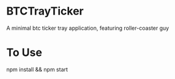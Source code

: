 # BTCTrayTicker
A minimal btc ticker tray application, featuring roller-coaster guy

# To Use
npm install && npm start
